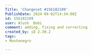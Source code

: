 ```yaml
---
Title: 'Changeset #156102109'
PublishDate: 2024-09-02T14:34:08Z
id: 156102109
user: Alush  Bobi
comment: adding, fixing and correcting
created_by: iD 2.30.2
tags:
- Montenegro

---
```

